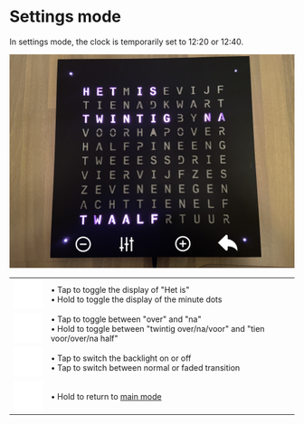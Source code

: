 # Settings mode

In settings mode, the clock is temporarily set to 12:20 or 12:40.

![](images/settings_mode.png)

| | |
| -- | -- |
| <img src="images/minus.svg" width="64"> | &bull; Tap to toggle the display of "Het is" <br/> &bull; Hold to toggle the display of the minute dots |
| <img src="images/switch.svg" width="64"> | &bull; Tap to toggle between "over" and "na" <br/> &bull; Hold to toggle between "twintig over/na/voor" and "tien voor/over/na half" |
| <img src="images/plus.svg" width="64"> | &bull; Tap to switch the backlight on or off <br/> &bull; Tap to switch between normal or faded transition |
| <img src="images/back.svg" width="64"> | &bull; Hold to return to [main mode](main.md) |
